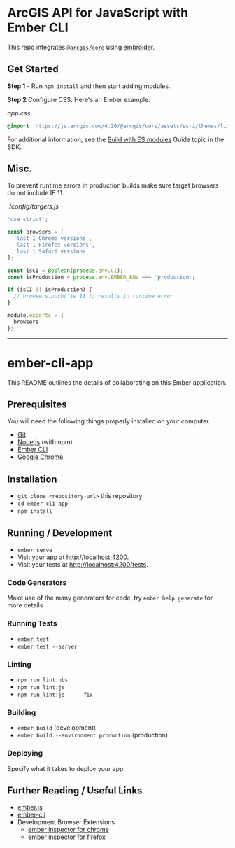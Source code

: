# ArcGIS API for JavaScript with Ember CLI

This repo integrates [`@arcgis/core`](https://www.npmjs.com/package/@arcgis/core) using [embroider](https://github.com/embroider-build/embroider).

## Get Started

**Step 1** - Run `npm install` and then start adding modules.

**Step 2** Configure CSS. Here's an Ember example:

*app.css*

```css
@import 'https://js.arcgis.com/4.20/@arcgis/core/assets/esri/themes/light/main.css';
```

For additional information, see the [Build with ES modules](https://developers.arcgis.com/javascript/latest/es-modules/) Guide topic in the SDK.

## Misc.

To prevent runtime errors in production builds make sure target browsers do not include IE 11.

*./config/targets.js*

```js
'use strict';

const browsers = [
  'last 1 Chrome versions',
  'last 1 Firefox versions',
  'last 1 Safari versions'
];

const isCI = Boolean(process.env.CI);
const isProduction = process.env.EMBER_ENV === 'production';

if (isCI || isProduction) {
  // browsers.push('ie 11'); results in runtime error
}

module.exports = {
  browsers
};
```

---

# ember-cli-app

This README outlines the details of collaborating on this Ember application.

## Prerequisites

You will need the following things properly installed on your computer.

- [Git](https://git-scm.com/)
- [Node.js](https://nodejs.org/) (with npm)
- [Ember CLI](https://ember-cli.com/)
- [Google Chrome](https://google.com/chrome/)

## Installation

- `git clone <repository-url>` this repository
- `cd ember-cli-app`
- `npm install`

## Running / Development

- `ember serve`
- Visit your app at [http://localhost:4200](http://localhost:4200).
- Visit your tests at [http://localhost:4200/tests](http://localhost:4200/tests).

### Code Generators

Make use of the many generators for code, try `ember help generate` for more details

### Running Tests

- `ember test`
- `ember test --server`

### Linting

- `npm run lint:hbs`
- `npm run lint:js`
- `npm run lint:js -- --fix`

### Building

- `ember build` (development)
- `ember build --environment production` (production)

### Deploying

Specify what it takes to deploy your app.

## Further Reading / Useful Links

- [ember.js](https://emberjs.com/)
- [ember-cli](https://ember-cli.com/)
- Development Browser Extensions
  - [ember inspector for chrome](https://chrome.google.com/webstore/detail/ember-inspector/bmdblncegkenkacieihfhpjfppoconhi)
  - [ember inspector for firefox](https://addons.mozilla.org/en-US/firefox/addon/ember-inspector/)
